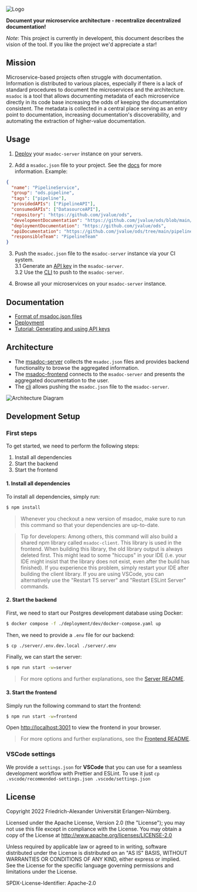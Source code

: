 ![Logo](./docs/logo.png)

**Document your microservice architecture - recentralize decentralized documentation!**

_Note_: This project is currently in developent, this document describes the vision of the tool. If you like the project we'd appreciate a star!

## Mission

Microservice-based projects often struggle with documentation. Information is distributed to various places, especially if there is a lack of standard procedures to document the microservices and the architecture. `msadoc` is a tool that allows documenting metadata of each microservice directly in its code base increasing the odds of keeping the documentation consistent. The metadata is collected in a central place serving as an entry point to documentation, increasing documentation's discoverability, and automating the extraction of higher-value documentation.

<!-- TODO: 2 nice screenshots of UI. -->

## Usage

1. [Deploy](./docs/deployment.md) your `msadoc-server` instance on your servers.

2. Add a `msadoc.json` file to your project. See the [docs](./docs/msadoc.md) for more information.
   Example:

```json
{
  "name": "PipelineService",
  "group": "ods.pipeline",
  "tags": ["pipeline"],
  "providedAPIs": ["PipelineAPI"],
  "consumedAPIs": ["DatasourceAPI"],
  "repository": "https://github.com/jvalue/ods",
  "developmentDocumentation": "https://github.com/jvalue/ods/blob/main/pipeline/README.md",
  "deploymentDocumentation": "https://github.com/jvalue/ods",
  "apiDocumentation": "https://github.com/jvalue/ods/tree/main/pipeline#api",
  "responsibleTeam": "PipelineTeam"
}
```

3. Push the `msadoc.json` file to the `msadoc-server` instance via your CI system.  
   3.1 Generate an [API key](./docs/api-keys.md) in the `msadoc-server`.  
   3.2 Use the [CLI](./cli/README.md) to push to the `msadoc-server`.

4. Browse all your microservices on your `msadoc-server` instance.

## Documentation

- [Format of msadoc.json files](./docs/msadoc.md)
- [Deployment](./docs/deployment.md)
- [Tutorial: Generating and using API keys](./docs/api-keys.md)

## Architecture

- The [msadoc-server](./server/README.md) collects the `msadoc.json` files and provides backend functionality to browse the aggregated information.
- The [msadoc-frontend](./ui/README.md) connects to the `msadoc-server` and presents the aggregated documentation to the user.
- The [cli](./cli/README.md) allows pushing the `msadoc.json` file to the `msadoc-server`.

![Architecture Diagram](./docs/architecture.png)

## Development Setup

### First steps

To get started, we need to perform the following steps:

1. Install all dependencies
2. Start the backend
3. Start the frontend

#### 1. Install all dependencies

To install all dependencies, simply run:

```bash
$ npm install
```

> Whenever you checkout a new version of msadoc, make sure to run this command so that your dependencies are up-to-date.

> Tip for developers: Among others, this command will also build a shared npm library called `msadoc-client`. This library is used in the frontend. When building this library, the old library output is always deleted first. This might lead to some "hiccups" in your IDE (i.e. your IDE might insist that the library does not exist, even after the build has finished). If you experience this problem, simply restart your IDE after building the client library. If you are using VSCode, you can alternatively use the "Restart TS server" and "Restart ESLint Server" commands.

#### 2. Start the backend

First, we need to start our Postgres development database using Docker:

```bash
$ docker compose -f ./deployment/dev/docker-compose.yaml up
```

Then, we need to provide a `.env` file for our backend:

```bash
$ cp ./server/.env.dev.local ./server/.env
```

Finally, we can start the server:

```bash
$ npm run start -w=server
```

> For more options and further explanations, see the [Server README](./server/README.md).

#### 3. Start the frontend

Simply run the following command to start the frontend:

```bash
$ npm run start -w=frontend
```

Open [http://localhost:3001](http://localhost:3001) to view the frontend in your browser.

> For more options and further explanations, see the [Frontend README](./frontend/README.md).

### VSCode settings

We provide a `settings.json` for **VSCode** that you can use for a seamless development workflow with Prettier and ESLint.
To use it just `cp .vscode/recommended-settings.json .vscode/settings.json`

## License

Copyright 2022 Friedrich-Alexander Universität Erlangen-Nürnberg.

Licensed under the Apache License, Version 2.0 (the "License");
you may not use this file except in compliance with the License.
You may obtain a copy of the License at http://www.apache.org/licenses/LICENSE-2.0

Unless required by applicable law or agreed to in writing, software
distributed under the License is distributed on an "AS IS" BASIS,
WITHOUT WARRANTIES OR CONDITIONS OF ANY KIND, either express or implied.
See the License for the specific language governing permissions and
limitations under the License.

SPDX-License-Identifier: Apache-2.0
